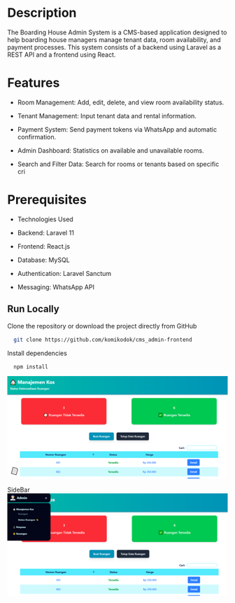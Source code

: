 
# Description

The Boarding House Admin System is a CMS-based application designed to help boarding house managers manage tenant data, room availability, and payment processes. This system consists of a backend using Laravel as a REST API and a frontend using React.

# Features

- Room Management: Add, edit, delete, and view room availability status.

- Tenant Management: Input tenant data and rental information.

- Payment System: Send payment tokens via WhatsApp and automatic confirmation.

- Admin Dashboard: Statistics on available and unavailable rooms.

- Search and Filter Data: Search for rooms or tenants based on specific cri

# Prerequisites
- Technologies Used

- Backend: Laravel 11

- Frontend: React.js

- Database: MySQL

- Authentication: Laravel Sanctum

- Messaging: WhatsApp API
## Run Locally

Clone the repository or download the project directly from GitHub

```bash
  git clone https://github.com/komikodok/cms_admin-frontend
```

Install dependencies

```bash
  npm install
```


![App Screenshot](./public/CMS.png)

SideBar
![App Screenshot](./public/CMS2.png)